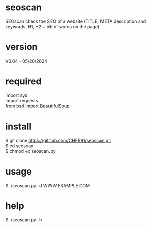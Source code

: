 # seoscan
SEOscan check the SEO of a website (TITLE, META description and keywords, H1, H2 + nb of words on the page)

# version
V0.04 - 05/20/2024

# required
import sys<br>
import requests<br>
from bs4 import BeautifulSoup

# install
$ git clone https://github.com/CHFR91/seoscan.git<br>
$ cd seoscan<br>
$ chmod +x seoscan.py<br>

# usage
$ ./seoscan.py -d WWW.EXAMPLE.COM

# help
$ ./seoscan.py -h
